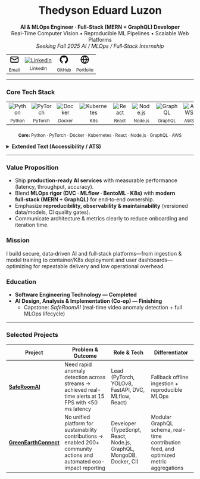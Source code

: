 <h1 align="center">Thedyson Eduard Luzon</h1>

<p align="center">
  <b>AI & MLOps Engineer · Full‑Stack (MERN + GraphQL) Developer</b><br>
  Real-Time Computer Vision • Reproducible ML Pipelines • Scalable Web Platforms<br>
  <i>Seeking Fall 2025 AI / MLOps / Full‑Stack Internship</i>
</p>

<!-- Contact / Social (single row with labels) -->
<table align="center">
  <tr>
    <td align="center">
      <a href="mailto:luzon.thedyson@gmail.com" title="Email">
        <img src="https://raw.githubusercontent.com/primer/octicons/main/icons/mail-16.svg" height="22" alt="Email"/>
      </a><br><sub>Email</sub>
    </td>
    <td align="center">
      <a href="https://www.linkedin.com/in/thedysonluzon/" title="LinkedIn">
        <img src="https://cdn.jsdelivr.net/gh/devicons/devicon/icons/linkedin/linkedin-original.svg" height="22" alt="LinkedIn"/>
      </a><br><sub>LinkedIn</sub>
    </td>
    <td align="center">
      <a href="https://github.com/ThedysonLuzon" title="GitHub">
        <img src="https://raw.githubusercontent.com/primer/octicons/main/icons/mark-github-16.svg" height="22" alt="GitHub"/>
      </a><br><sub>GitHub</sub>
    </td>
    <td align="center">
      <a href="https://thedysonluzon.github.io" title="Portfolio">
        <img src="https://raw.githubusercontent.com/primer/octicons/main/icons/globe-16.svg" height="22" alt="Portfolio"/>
      </a><br><sub>Portfolio</sub>
    </td>
  </tr>
</table>

<!-- Plain-text fallback (optional)
Email: luzon.thedyson@gmail.com | LinkedIn: /in/thedysonluzon | GitHub: @ThedysonLuzon | Portfolio: /
-->
---

### Core Tech Stack

<table align="center">
  <tr>
    <td align="center">
      <img src="https://cdn.jsdelivr.net/gh/devicons/devicon/icons/python/python-original.svg" height="36" alt="Python"/><br><sub>Python</sub>
    </td>
    <td align="center">
      <img src="https://cdn.jsdelivr.net/gh/devicons/devicon/icons/pytorch/pytorch-original.svg" height="36" alt="PyTorch"/><br><sub>PyTorch</sub>
    </td>
    <td align="center">
      <img src="https://cdn.jsdelivr.net/gh/devicons/devicon/icons/docker/docker-original.svg" height="36" alt="Docker"/><br><sub>Docker</sub>
    </td>
    <td align="center">
      <img src="https://cdn.jsdelivr.net/gh/devicons/devicon/icons/kubernetes/kubernetes-plain.svg" height="36" alt="Kubernetes"/><br><sub>K8s</sub>
    </td>
    <td align="center">
      <img src="https://cdn.jsdelivr.net/gh/devicons/devicon/icons/react/react-original.svg" height="36" alt="React"/><br><sub>React</sub>
    </td>
    <td align="center">
      <img src="https://cdn.jsdelivr.net/gh/devicons/devicon/icons/nodejs/nodejs-original.svg" height="36" alt="Node.js"/><br><sub>Node.js</sub>
    </td>
    <td align="center">
      <img src="https://cdn.jsdelivr.net/gh/devicons/devicon/icons/graphql/graphql-plain.svg" height="36" alt="GraphQL"/><br><sub>GraphQL</sub>
    </td>
    <td align="center">
      <img src="https://cdn.jsdelivr.net/npm/simple-icons@latest/icons/amazonaws.svg" height="36" alt="AWS"/><br><sub>AWS</sub>
    </td>
  </tr>
</table>

<p align="center"><sub><strong>Core:</strong> Python · PyTorch · Docker · Kubernetes · React · Node.js · GraphQL · AWS</sub></p>

<details>
<summary><b>Extended Text (Accessibility / ATS)</b></summary>

**Languages:** Python, TypeScript/JavaScript, SQL  
**AI / ML / CV / NLP:** PyTorch, YOLOv8, OpenCV, scikit‑learn, Transformers  
**MLOps & Infra:** DVC, MLflow, BentoML, Docker, Kubernetes, GitHub Actions  
**Full‑Stack:** React, Node.js, Express.js, GraphQL (Apollo, DataLoader), FastAPI gateways  
**Data & Storage:** PostgreSQL, MongoDB, AWS S3  
**Quality / Tooling:** Pytest, Jest, Ruff, ESLint, Prettier  
</details>

---

### Value Proposition
- Ship **production-ready AI services** with measurable performance (latency, throughput, accuracy).
- Blend **MLOps rigor (DVC · MLflow · BentoML · K8s)** with **modern full‑stack (MERN + GraphQL)** for end‑to‑end ownership.
- Emphasize **reproducibility, observability & maintainability** (versioned data/models, CI quality gates).
- Communicate architecture & metrics clearly to reduce onboarding and iteration time.

### Mission
I build secure, data‑driven AI and full‑stack platforms—from ingestion & model training to container/K8s deployment and user dashboards—optimizing for repeatable delivery and low operational overhead.

### Education
- **Software Engineering Technology — Completed**  
- **AI Design, Analysis & Implementation (Co‑op) — Finishing**  
  - Capstone: *SafeRoomAI* (real-time video anomaly detection + full MLOps lifecycle)

---

### Selected Projects
| Project | Problem & Outcome | Role & Tech | Differentiator |
|---------|-------------------|-------------|----------------|
| **[SafeRoomAI](https://github.com/DC-Capstone1W25/SafeRoomAI)** | Need rapid anomaly detection across streams → achieved real-time alerts at 15 FPS with <50 ms latency | Lead (PyTorch, YOLOv8, FastAPI, DVC, MLflow, React) | Fallback offline ingestion + reproducible MLOps |
| **[GreenEarthConnect](https://github.com/DC-Capstone1W25/greenearthconnect)** | No unified platform for sustainability contributions → enabled 200+ community actions and automated eco-impact reporting | Developer (TypeScript, React, Node.js, GraphQL, MongoDB, Docker, CI) | Modular GraphQL schema, real-time contribution feed, and optimized metric aggregations |

